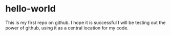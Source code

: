# hello-world
This is my first repo on github. I hope it is successful
I will be testing out the power of github, using it as a central location for my code.
